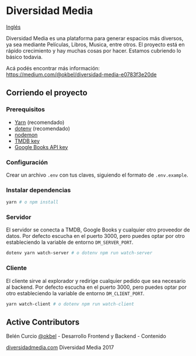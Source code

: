# Diversidad Media 

[Inglés](README.md)

Diversidad Media es una plataforma para generar espacios más diversos, ya sea mediante Películas, Libros, Musica, entre otros. El proyecto está en rápido crecimiento y hay muchas cosas por hacer. Estamos cubriendo lo básico todavia.

Acá podés encontrar más información:
https://medium.com/@okbel/diversidad-media-e0783f3e20de

## Corriendo el proyecto

### Prerequisitos

* [Yarn](https://yarnpkg.com/en/) (recomendado)
* [dotenv](https://github.com/bkeepers/dotenv) (recomendado)
* [nodemon](https://github.com/remy/nodemon)
* [TMDB key](https://developers.themoviedb.org/3/getting-started)
* [Google Books API key](https://developers.google.com/books/)

### Configuración

Crear un archivo `.env` con tus claves, siguiendo el formato de  `.env.example`.

### Instalar dependencias

```sh
yarn # o npm install
```

### Servidor

El servidor se conecta a TMDB, Google Books y cualquier otro proveedor de datos.
Por defecto escucha en el puerto 3000, pero puedes optar por otro estableciendo
la variable de entorno `DM_SERVER_PORT`.

```sh
dotenv yarn watch-server # o dotenv npm run watch-server
```

### Cliente

El cliente sirve al explorador y redirige cualquier pedido que sea necesario al
backend. Por defecto escucha en el puerto 3000, pero puedes optar por otro
estableciendo la variable de entorno `DM_CLIENT_PORT`.

```sh
yarn watch-client # o dotenv npm run watch-client
```

## Active Contributors
Belén Curcio [@okbel](http://twitter.com/okbel) - Desarrollo Frontend y Backend - Contenido


[diversidadmedia.com](diversidadmedia.com)
Diversidad Media 2017

